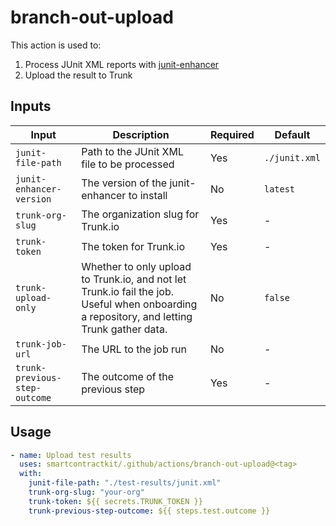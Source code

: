 # branch-out-upload

This action is used to:

1. Process JUnit XML reports with
   [junit-enhancer](https://github.com/smartcontractkit/quarantine/tree/main/cmd/junit-enhancer)
2. Upload the result to Trunk

## Inputs

| Input                         | Description                                                                                                                                | Required | Default       |
| ----------------------------- | ------------------------------------------------------------------------------------------------------------------------------------------ | -------- | ------------- |
| `junit-file-path`             | Path to the JUnit XML file to be processed                                                                                                 | Yes      | `./junit.xml` |
| `junit-enhancer-version`      | The version of the junit-enhancer to install                                                                                               | No       | `latest`      |
| `trunk-org-slug`              | The organization slug for Trunk.io                                                                                                         | Yes      | -             |
| `trunk-token`                 | The token for Trunk.io                                                                                                                     | Yes      | -             |
| `trunk-upload-only`           | Whether to only upload to Trunk.io, and not let Trunk.io fail the job. Useful when onboarding a repository, and letting Trunk gather data. | No       | `false`       |
| `trunk-job-url`               | The URL to the job run                                                                                                                     | No       | -             |
| `trunk-previous-step-outcome` | The outcome of the previous step                                                                                                           | Yes      | -             |

## Usage

```yaml
- name: Upload test results
  uses: smartcontractkit/.github/actions/branch-out-upload@<tag>
  with:
    junit-file-path: "./test-results/junit.xml"
    trunk-org-slug: "your-org"
    trunk-token: ${{ secrets.TRUNK_TOKEN }}
    trunk-previous-step-outcome: ${{ steps.test.outcome }}
```

